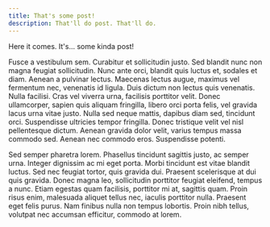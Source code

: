 ```yaml
---
title: That's some post!
description: That'll do post. That'll do.
---
```


Here it comes. It's... some kinda post!

Fusce a vestibulum sem. Curabitur et sollicitudin justo. Sed blandit nunc non magna feugiat sollicitudin. Nunc ante orci, blandit quis luctus et, sodales et diam. Aenean a pulvinar lectus. Maecenas lectus augue, maximus vel fermentum nec, venenatis id ligula. Duis dictum non lectus quis venenatis. Nulla facilisi. Cras vel viverra urna, facilisis porttitor velit. Donec ullamcorper, sapien quis aliquam fringilla, libero orci porta felis, vel gravida lacus urna vitae justo. Nulla sed neque mattis, dapibus diam sed, tincidunt orci. Suspendisse ultricies tempor fringilla. Donec tristique velit vel nisl pellentesque dictum. Aenean gravida dolor velit, varius tempus massa commodo sed. Aenean nec commodo eros. Suspendisse potenti.

Sed semper pharetra lorem. Phasellus tincidunt sagittis justo, ac semper urna. Integer dignissim ac mi eget porta. Morbi tincidunt est vitae blandit luctus. Sed nec feugiat tortor, quis gravida dui. Praesent scelerisque at dui quis gravida. Donec magna leo, sollicitudin porttitor feugiat eleifend, tempus a nunc. Etiam egestas quam facilisis, porttitor mi at, sagittis quam. Proin risus enim, malesuada aliquet tellus nec, iaculis porttitor nulla. Praesent eget felis purus. Nam finibus nulla non tempus lobortis. Proin nibh tellus, volutpat nec accumsan efficitur, commodo at lorem. 

